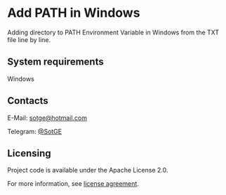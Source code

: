 Add PATH in Windows
=====
Adding directory to PATH Environment Variable in Windows from the TXT file line by line.

System requirements
-------------------
Windows

Contacts
--------
E-Mail: sotge@hotmail.com

Telegram: [@SotGE](https://t.me/sotge)

Licensing
---------
Project code is available under the Apache License 2.0.

For more information, see [license agreement](LICENSE.md).
